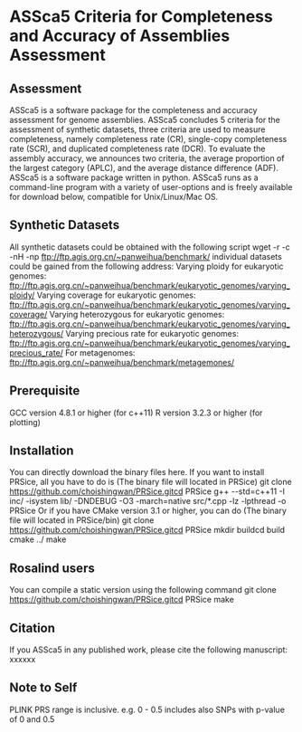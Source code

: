 # ASSca5 Criteria for Completeness and Accuracy of Assemblies Assessment
## Assessment
ASSca5 is a software package for the completeness and accuracy assessment for genome assemblies.
  ASSca5 concludes 5 criteria for the assessment of synthetic datasets, three criteria are used to measure completeness, namely completeness rate (CR), single-copy completeness rate (SCR), and duplicated completeness rate (DCR). To evaluate the assembly accuracy, we announces two criteria, the average proportion of the largest category (APLC), and the average distance difference (ADF). 
  ASSca5 is a software package written in python. ASSca5 runs as a command-line program with a variety of user-options and is freely available for download below, compatible for Unix/Linux/Mac OS.

## Synthetic Datasets
All synthetic datasets could be obtained with the following script
wget -r -c -nH -np ftp://ftp.agis.org.cn/~panweihua/benchmark/
individual datasets could be gained from the following address:
Varying ploidy for eukaryotic genomes:
ftp://ftp.agis.org.cn/~panweihua/benchmark/eukaryotic_genomes/varying_ploidy/
Varying coverage for eukaryotic genomes:
ftp://ftp.agis.org.cn/~panweihua/benchmark/eukaryotic_genomes/varying_coverage/
Varying heterozygous for eukaryotic genomes:
ftp://ftp.agis.org.cn/~panweihua/benchmark/eukaryotic_genomes/varying_heterozygous/
Varying precious rate for eukaryotic genomes:
ftp://ftp.agis.org.cn/~panweihua/benchmark/eukaryotic_genomes/varying_precious_rate/
For metagenomes:
ftp://ftp.agis.org.cn/~panweihua/benchmark/metagemones/

## Prerequisite
GCC version 4.8.1 or higher (for c++11) R version 3.2.3 or higher (for plotting)

## Installation
You can directly download the binary files here. If you want to install PRSice, all you have to do is (The binary file will located in PRSice)
git clone https://github.com/choishingwan/PRSice.gitcd PRSice
g++ --std=c++11 -I inc/ -isystem lib/ -DNDEBUG -O3 -march=native src/*.cpp -lz -lpthread -o PRSice
Or if you have CMake version 3.1 or higher, you can do (The binary file will located in PRSice/bin)
git clone https://github.com/choishingwan/PRSice.gitcd PRSice
mkdir buildcd build
cmake ../
make

## Rosalind users
You can compile a static version using the following command
git clone https://github.com/choishingwan/PRSice.gitcd PRSice
make

## Citation
If you ASSca5 in any published work, please cite the following manuscript:
xxxxxx

## Note to Self
PLINK PRS range is inclusive. e.g. 0 - 0.5 includes also SNPs with p-value of 0 and 0.5
